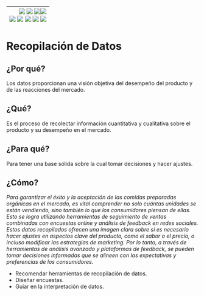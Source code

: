 <div align=right>

|[![](https://img.shields.io/badge/-Inicio-FFF?style=flat&logo=Emlakjet&logoColor=black)](/README.md) [![](https://img.shields.io/badge/-Introducción-FFF?style=flat&logo=abbrobotstudio&logoColor=black)](/documentos/intro.md) [![](https://img.shields.io/badge/-Panorámica-FFF?style=flat&logo=openstreetmap&logoColor=black)](/documentos/panoramica.md)[![](https://img.shields.io/badge/-Modelos_de_lenguaje-FFF?style=flat&logo=LiveChat&logoColor=black)](/documentos/LLMs.md)<br>  [![](https://img.shields.io/badge/-Prompts-FFF?style=flat&logo=Proton&logoColor=black)](/documentos/prompts/README.md) [![](https://img.shields.io/badge/-Ing,_de_prompts-FFF?style=flat&logo=googleearthengine&logoColor=black)](/documentos/ingenieriaDePrompts/README.md) [![](https://img.shields.io/badge/-Patrones-FFF?style=flat&logo=textpattern&logoColor=black)](/documentos/ingenieriaDePrompts/patrones/README.md) [![](https://img.shields.io/badge/8vP-FFF?style=flat&logo=v8&logoColor=black)](/documentos/prompts/mejoresPracticas/8virtudesDelPrompting.md) [![](https://img.shields.io/badge/-Casos_de_uso-FFF?style=flat&logo=gitbook&logoColor=black)](/documentos/casosDeUso/README.md)|
|-:|

</div>

# Recopilación de Datos

## ¿Por qué?

Los datos proporcionan una visión objetiva del desempeño del producto y de las reacciones del mercado.

## ¿Qué?

Es el proceso de recolectar información cuantitativa y cualitativa sobre el producto y su desempeño en el mercado.

## ¿Para qué?

Para tener una base sólida sobre la cual tomar decisiones y hacer ajustes.

## ¿Cómo?

*Para garantizar el éxito y la aceptación de las comidas preparadas orgánicas en el mercado, es vital comprender no solo cuántas unidades se están vendiendo, sino también lo que los consumidores piensan de ellas. Esto se logra utilizando herramientas de seguimiento de ventas combinadas con encuestas online y análisis de feedback en redes sociales. Estos datos recopilados ofrecen una imagen clara sobre si es necesario hacer ajustes en aspectos clave del producto, como el sabor o el precio, o incluso modificar las estrategias de marketing. Por lo tanto, a través de herramientas de análisis avanzado y plataformas de feedback, se pueden tomar decisiones informadas que se alineen con las expectativas y preferencias de los consumidores.*

- Recomendar herramientas de recopilación de datos.
- Diseñar encuestas.
- Guiar en la interpretación de datos.
